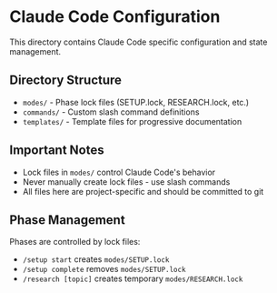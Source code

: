 # Claude Code Configuration

This directory contains Claude Code specific configuration and state management.

## Directory Structure

- `modes/` - Phase lock files (SETUP.lock, RESEARCH.lock, etc.)
- `commands/` - Custom slash command definitions
- `templates/` - Template files for progressive documentation

## Important Notes

- Lock files in `modes/` control Claude Code's behavior
- Never manually create lock files - use slash commands
- All files here are project-specific and should be committed to git

## Phase Management

Phases are controlled by lock files:
- `/setup start` creates `modes/SETUP.lock`
- `/setup complete` removes `modes/SETUP.lock`
- `/research [topic]` creates temporary `modes/RESEARCH.lock`
